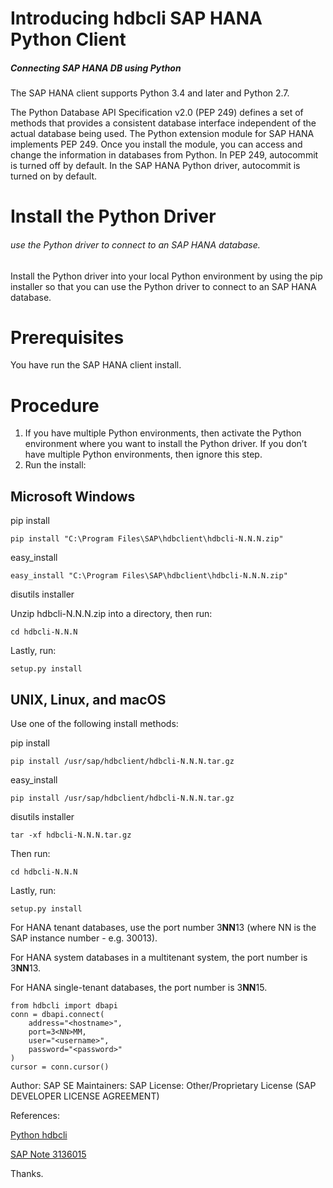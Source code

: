 # Introducing hdbcli SAP HANA Python Client

##### Connecting SAP HANA DB using Python

The SAP HANA client supports Python 3.4 and later and Python 2.7.

The Python Database API Specification v2.0 (PEP 249) defines a set of methods that provides a consistent database interface independent of the actual database being used. The Python extension module for SAP HANA implements PEP 249. Once you install the module, you can access and change the information in databases from Python. In PEP 249, autocommit is turned off by default. In the SAP HANA Python driver, autocommit is turned on by default.

# Install the Python Driver
###### use the Python driver to connect to an SAP HANA database.
Install the Python driver into your local Python environment by using the pip installer so that you can use the Python driver to connect to an SAP HANA database.

# Prerequisites
You have run the SAP HANA client install.

# Procedure
1) If you have multiple Python environments, then activate the Python environment where you want to install the Python driver. If you don’t have multiple Python environments, then ignore this step.
2) Run the install:


## Microsoft Windows	

pip install
```
pip install "C:\Program Files\SAP\hdbclient\hdbcli-N.N.N.zip"
```

easy_install
```
easy_install "C:\Program Files\SAP\hdbclient\hdbcli-N.N.N.zip"
```

disutils installer

Unzip hdbcli-N.N.N.zip into a directory, then run:
```
cd hdbcli-N.N.N
```

Lastly, run:

```
setup.py install
```
   

## UNIX, Linux, and macOS
Use one of the following install methods:

pip install
```
pip install /usr/sap/hdbclient/hdbcli-N.N.N.tar.gz
```

easy_install
```
pip install /usr/sap/hdbclient/hdbcli-N.N.N.tar.gz
```

disutils installer
```
tar -xf hdbcli-N.N.N.tar.gz
```

Then run:
```
cd hdbcli-N.N.N
```

Lastly, run:
```
setup.py install
```

For HANA tenant databases, use the port number 3**NN**13 (where NN is the SAP instance number - e.g. 30013).

For HANA system databases in a multitenant system, the port number is 3**NN**13.

For HANA single-tenant databases, the port number is 3**NN**15.

```
from hdbcli import dbapi
conn = dbapi.connect(
    address="<hostname>",
    port=3<NN>MM,
    user="<username>",
    password="<password>"
)
cursor = conn.cursor()
```

Author: SAP SE
Maintainers: SAP
License: Other/Proprietary License (SAP DEVELOPER LICENSE AGREEMENT)

References:

[Python hdbcli](https://pypi.org/project/hdbcli/)

[SAP Note 3136015](https://help.sap.com/docs/link-disclaimer?site=https://launchpad.support.sap.com/#/notes/3136015)

Thanks.









